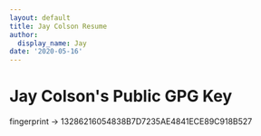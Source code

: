 ```yaml
---
layout: default
title: Jay Colson Resume
author:
  display_name: Jay
date: '2020-05-16'
---
```

# Jay Colson's Public GPG Key
fingerprint -> 13286216054838B7D7235AE4841ECE89C918B527
<meta http-equiv="Refresh" content="0; URL=https://keys.openpgp.org/search?q=13286216054838B7D7235AE4841ECE89C918B527">
